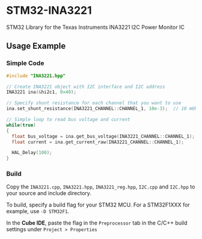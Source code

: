 # STM32-INA3221
STM32 Library for the Texas Instruments INA3221 I2C Power Monitor IC

## Usage Example
### Simple Code
```c++
#include "INA3221.hpp"

// Create INA3221 object with I2C interface and I2C address
INA3221 ina(&hi2c1, 0x40);

// Specify shunt resistance for each channel that you want to use
ina.set_shunt_resistance(INA3221_CHANNEL::CHANNEL_1, 10e-3);  // 10 mOhm shunt resistor for channel 1

// Simple loop to read bus voltage and current
while(true)
{
  float bus_voltage = ina.get_bus_voltage(INA3221_CHANNEL::CHANNEL_1);
  float current = ina.get_current_raw(INA3221_CHANNEL::CHANNEL_1);

  HAL_Delay(100);
}
```
### Build
Copy the `INA3221.cpp`, `INA3221.hpp`, `INA3221_reg.hpp`, `I2C.cpp` and `I2C.hpp` to your source and include directory.

To build, specify a build flag for your STM32 MCU. For a STM32F1XXX for example, use `-D STM32F1`.

In the **Cube IDE**, paste the flag in the `Preprocessor` tab in the C/C++ build settings under `Project > Properties`
